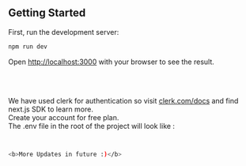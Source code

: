 ## Getting Started

First, run the development server:

```bash
npm run dev
```

Open [http://localhost:3000](http://localhost:3000) with your browser to see the result.

<br><br>

We have used clerk for authentication so visit [clerk.com/docs](https://www.clerk.com/docs) and find next.js SDK to learn more. <br>
Create your account for free plan. <br>
The .env file in the root of the project will look like : <br>
```bash


<b>More Updates in future :)</b>